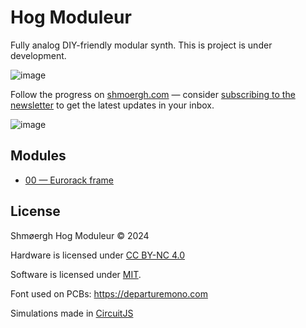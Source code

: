 # Hog Moduleur

Fully analog DIY-friendly modular synth. This is project is under development. 

![image](https://github.com/user-attachments/assets/c89249d6-a386-4719-83e6-8157a172b1db)

Follow the progress on [shmoergh.com](https://www.shmoergh.com/hog-moduleur/) — consider [subscribing to the newsletter](https://www.shmoergh.com/hog-moduleur/#/portal/signup) to get the latest updates in your inbox.

![image](https://github.com/user-attachments/assets/776c0790-6a1d-4400-9554-031cb7f48dc3)

## Modules

- [00 — Eurorack frame](https://github.com/shmoergh/hog-moduleur/tree/main/00-eurorack-frame)


## License

Shmøergh Hog Moduleur © 2024

Hardware is licensed under [CC BY-NC 4.0](https://creativecommons.org/licenses/by-nc/4.0/)

Software is licensed under [MIT](https://opensource.org/license/mit).

Font used on PCBs: https://departuremono.com

Simulations made in [CircuitJS](https://www.falstad.com/circuit/circuitjs.html)
